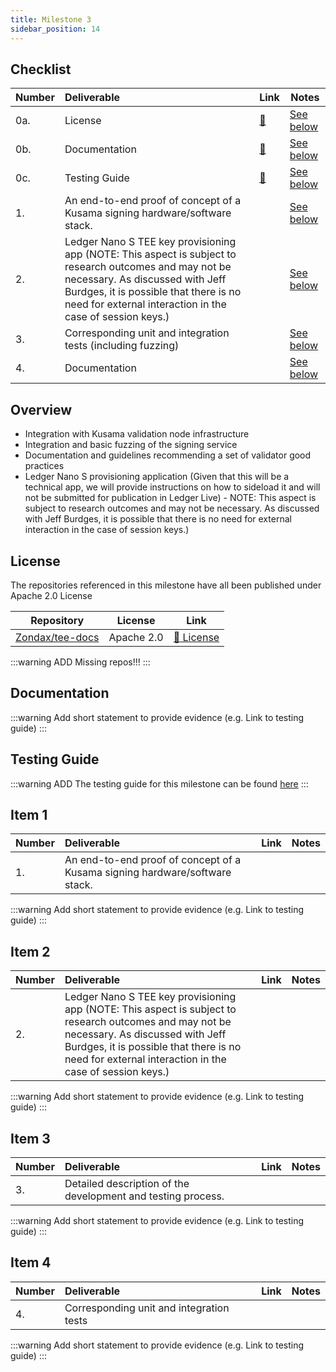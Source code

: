```yaml
---
title: Milestone 3
sidebar_position: 14
---
```


## Checklist

| Number | Deliverable | Link | Notes |
| ------------- | :------------- | ------------- | ------------- |
| 0a. | License | [:link:](#license) | [See below](#license) | 
| 0b. | Documentation | [:link:](#documentation) | [See below](#documentation) | 
| 0c. | Testing Guide | [:link:](#testing-guide) | [See below](#testing-guide) | 
| 1. | An end-to-end proof of concept of a Kusama signing hardware/software stack. |  | [See below](#item-1) |
| 2. | Ledger Nano S TEE key provisioning app (NOTE: This aspect is subject to research outcomes and may not be necessary. As discussed with Jeff Burdges, it is possible that there is no need for external interaction in the case of session keys.) |  | [See below](#item-2) | 
| 3. | Corresponding unit and integration tests (including fuzzing) | | [See below](#item-3) |
| 4. | Documentation | | [See below](#item-4) |

## Overview

- Integration with Kusama validation node infrastructure
- Integration and basic fuzzing of the signing service
- Documentation and guidelines recommending a set of validator good practices
- Ledger Nano S provisioning application (Given that this will be a technical app, we will
  provide instructions on how to sideload it and will not be submitted for publication in
  Ledger Live) - NOTE: This aspect is subject to research outcomes and may not be
  necessary. As discussed with Jeff Burdges, it is possible that there is no need for external
  interaction in the case of session keys.)

## License

The repositories referenced in this milestone have all been published under Apache 2.0 License

| Repository | License | Link |
| --- | --- | --- |
| [Zondax/tee-docs](https://github.com/Zondax/tee-docs) | Apache 2.0 | [:page_facing_up: License](https://github.com/Zondax/tee-docs/blob/master/LICENSE) | 

:::warning
ADD Missing repos!!!
:::

## Documentation

:::warning
Add short statement to provide evidence (e.g. Link to testing guide)
:::

## Testing Guide

:::warning
ADD The testing guide for this milestone can be found [here](../testing/IntegrationTest.md)
:::

## Item 1

| Number | Deliverable | Link | Notes |
| ------------- | :------------- | ------------- | ------------- |
| 1. | An end-to-end proof of concept of a Kusama signing hardware/software stack. |  |  |

:::warning
Add short statement to provide evidence (e.g. Link to testing guide)
:::

## Item 2

| Number | Deliverable | Link | Notes |
| ------------- | :------------- | ------------- | ------------- |
| 2. | Ledger Nano S TEE key provisioning app (NOTE: This aspect is subject to research outcomes and may not be necessary. As discussed with Jeff Burdges, it is possible that there is no need for external interaction in the case of session keys.) |  |  | 

:::warning
Add short statement to provide evidence (e.g. Link to testing guide)
:::

## Item 3

| Number | Deliverable | Link | Notes |
| ------------- | :------------- | ------------- | ------------- |
| 3. | Detailed description of the development and testing process.|||

:::warning
Add short statement to provide evidence (e.g. Link to testing guide)
:::

## Item 4

| Number | Deliverable | Link | Notes |
| ------------- | :------------- | ------------- | ------------- |
| 4. | Corresponding unit and integration tests | |||

:::warning
Add short statement to provide evidence (e.g. Link to testing guide)
:::

